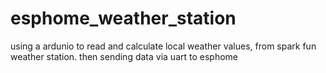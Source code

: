 # esphome_weather_station
using a ardunio to read and calculate local weather values, from spark fun weather station. then sending data via uart to esphome
